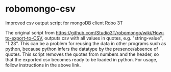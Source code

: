 # robomongo-csv
Improved csv output script for mongoDB client Robo 3T

The original script from https://github.com/Studio3T/robomongo/wiki/How-to-export-to-CSV, outputs csv with all values in quotes, e.g. "string-value", "1.23". This can be a problem for reusing the data in other programs such as python, because python infers the datatype by the presence/absence of quotes. This script removes the quotes from numbers and the header, so that the exported csv becomes ready to be loaded in python. For usage, follow instructions in the above link.
